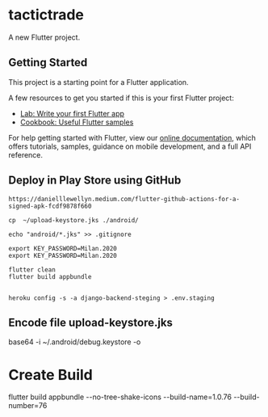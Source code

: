# tactictrade

A new Flutter project.

## Getting Started

This project is a starting point for a Flutter application.

A few resources to get you started if this is your first Flutter project:

- [Lab: Write your first Flutter app](https://flutter.dev/docs/get-started/codelab)
- [Cookbook: Useful Flutter samples](https://flutter.dev/docs/cookbook)

For help getting started with Flutter, view our
[online documentation](https://flutter.dev/docs), which offers tutorials,
samples, guidance on mobile development, and a full API reference.


## Deploy in Play Store using GitHub

    https://danielllewellyn.medium.com/flutter-github-actions-for-a-signed-apk-fcdf9878f660

    cp  ~/upload-keystore.jks ./android/

    echo "android/*.jks" >> .gitignore

    export KEY_PASSWORD=Milan.2020
    export KEY_PASSWORD=Milan.2020

    flutter clean
    flutter build appbundle


    heroku config -s -a django-backend-steging > .env.staging

## Encode file upload-keystore.jks

base64 -i ~/.android/debug.keystore -o <outfile>


# Create Build 

flutter build appbundle --no-tree-shake-icons --build-name=1.0.76 --build-number=76

